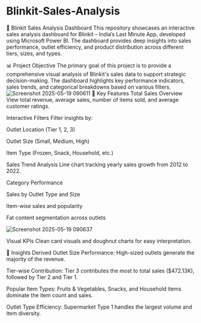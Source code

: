 # Blinkit-Sales-Analysis
🚀 Blinkit Sales Analysis Dashboard
This repository showcases an interactive sales analysis dashboard for Blinkit – India’s Last Minute App, developed using Microsoft Power BI. The dashboard provides deep insights into sales performance, outlet efficiency, and product distribution across different tiers, sizes, and types.


📊 Project Objective
The primary goal of this project is to provide a comprehensive visual analysis of Blinkit's sales data to support strategic decision-making. The dashboard highlights key performance indicators, sales trends, and categorical breakdowns based on various filters.
![Screenshot 2025-05-19 090611](https://github.com/user-attachments/assets/b736f684-621d-4e30-be82-b3a78dc5e2ad)
📌 Key Features
Total Sales Overview
View total revenue, average sales, number of items sold, and average customer ratings.

Interactive Filters
Filter insights by:

Outlet Location (Tier 1, 2, 3)

Outlet Size (Small, Medium, High)

Item Type (Frozen, Snack, Household, etc.)

Sales Trend Analysis
Line chart tracking yearly sales growth from 2012 to 2022.

Category Performance

Sales by Outlet Type and Size

Item-wise sales and popularity

Fat content segmentation across outlets

![Screenshot 2025-05-19 090637](https://github.com/user-attachments/assets/c2db0d84-7300-4bee-88b6-269f9a1bf386)


Visual KPIs
Clean card visuals and doughnut charts for easy interpretation.

📌 Insights Derived
Outlet Size Performance:
High-sized outlets generate the majority of the revenue.

Tier-wise Contribution:
Tier 3 contributes the most to total sales ($472.13K), followed by Tier 2 and Tier 1.

Popular Item Types:
Fruits & Vegetables, Snacks, and Household items dominate the item count and sales.

Outlet Type Efficiency:
Supermarket Type 1 handles the largest volume and item diversity.
